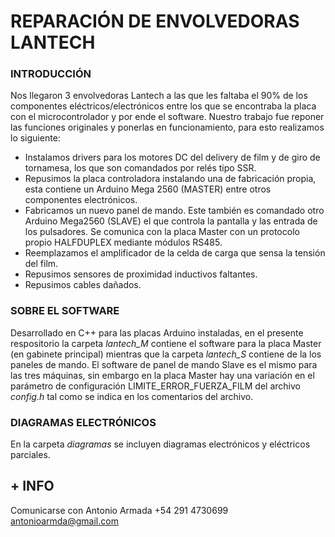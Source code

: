 # REPARACIÓN DE ENVOLVEDORAS LANTECH

### INTRODUCCIÓN

Nos llegaron 3 envolvedoras Lantech a las que les faltaba el 90% de los componentes eléctricos/electrónicos entre los que se encontraba la placa con el microcontrolador y por ende el software. Nuestro trabajo fue reponer las funciones originales y ponerlas en funcionamiento, para esto realizamos lo siguiente:

* Instalamos drivers para los motores DC del delivery de film y de giro de tornamesa, los que son comandados por relés tipo SSR. 
* Repusimos la placa controladora instalando una de fabricación propia, esta contiene un Arduino Mega 2560 (MASTER) entre otros componentes electrónicos.  
* Fabricamos un nuevo panel de mando. Este también es comandado otro Arduino Mega2560 (SLAVE) el que controla la pantalla y las entrada de los pulsadores. Se comunica con la placa Master con un protocolo propio HALFDUPLEX mediante módulos RS485.
* Reemplazamos el amplificador de la celda de carga que sensa la tensión del film.
* Repusimos sensores de proximidad inductivos faltantes.
* Repusimos cables dañados.


### SOBRE EL SOFTWARE

Desarrollado en C++ para las placas Arduino instaladas, en el presente respositorio la carpeta _lantech_M_ contiene el software para la placa Master (en gabinete principal) mientras que la carpeta _lantech_S_ contiene de la los paneles de mando. 
El software de panel de mando Slave es el mismo para las tres máquinas, sin embargo en la placa Master hay una variación en el parámetro de configuración LIMITE_ERROR_FUERZA_FILM del archivo _config.h_ tal como se indica en los comentarios del archivo.


### DIAGRAMAS ELECTRÓNICOS

En la carpeta _diagramas_ se incluyen diagramas electrónicos y eléctricos parciales.


## + INFO

Comunicarse con Antonio Armada
+54 291 4730699
antonioarmda@gmail.com



